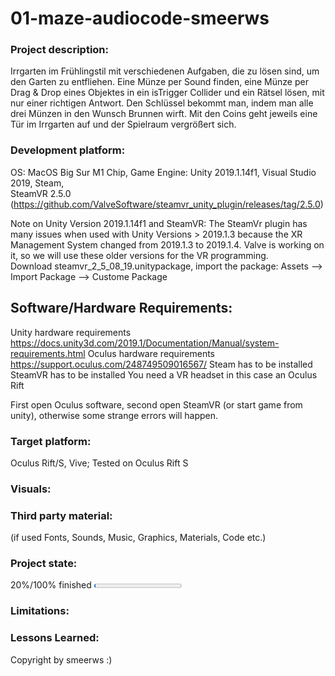 # 01-maze-audiocode-smeerws

### Project description: 
Irrgarten im Frühlingstil mit verschiedenen Aufgaben, die zu lösen sind, um den Garten zu entfliehen. Eine Münze per Sound finden, eine Münze per Drag & Drop eines Objektes in ein isTrigger Collider und ein Rätsel lösen, mit nur einer richtigen Antwort. Den Schlüssel bekommt man, indem man alle drei Münzen in den Wunsch Brunnen wirft. Mit den Coins geht jeweils eine Tür im Irrgarten auf und der Spielraum vergrößert sich.

### Development platform: 
OS: MacOS Big Sur M1 Chip, Game Engine: Unity 2019.1.14f1, Visual Studio 2019, Steam,  
SteamVR 2.5.0 (https://github.com/ValveSoftware/steamvr_unity_plugin/releases/tag/2.5.0)

Note on Unity Version 2019.1.14f1 and SteamVR: The SteamVr plugin has many issues when used with Unity Versions > 2019.1.3 because the XR Management System changed from 2019.1.3 to 2019.1.4. Valve is working on it, so we will use these older versions for the VR programming.  
Download steamvr_2_5_08_19.unitypackage, import the package: Assets --> Import Package --> Custome Package

## Software/Hardware Requirements: 
Unity hardware requirements https://docs.unity3d.com/2019.1/Documentation/Manual/system-requirements.html 
Oculus hardware requirements https://support.oculus.com/248749509016567/
Steam has to be installed
SteamVR has to be installed
You need a VR headset in this case an Oculus Rift

First open Oculus software, second open SteamVR (or start game from unity), otherwise some strange errors will happen. 


### Target platform: 
Oculus Rift/S, Vive; 
Tested on Oculus Rift S

### Visuals: 



### Third party material: 
(if used Fonts, Sounds, Music, Graphics, Materials, Code etc.)

### Project state: 
20%/100% finished
<progress max="100" value="2"></progress>

### Limitations: 

### Lessons Learned: 

Copyright by smeerws :)
